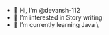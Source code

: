 - 👋 Hi, I’m @devansh-112
- 👀 I’m interested in Story writing
- 🌱 I’m currently learning Java 
\

<!---
devansh-112/devansh-112 is a ✨ special ✨ repository because its `README.md` (this file) appears on your GitHub profile.
You can click the Preview link to take a look at your changes.
--->
